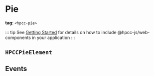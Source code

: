 # Pie

**tag**: `<hpcc-pie>`

<ClientOnly>
  <hpcc-preview previewBorder="0px" style="width:100%;height:400px">
    <hpcc-splitPanel style="width:100%;height:100%">
      <hpcc-pie style="width:100%;min-width:48px;height:100%">
      </hpcc-pie>
      <hpcc-pie innerRadius=80 style="width:100%;min-width:48px;height:100%">
      </hpcc-pie>
    </hpcc-splitPanel>
    <script>
      for (const pie of document.querySelectorAll("hpcc-pie")) {
        pie.columns = ["Subject", "Score"];
        pie.data = [
          ["Math", 88],
          ["English", 72],
          ["Science", 60],
          ["History", 50],
          ["Geography", 40],
          ["Biology", 30],
          ["Physics", 20],
          ["Chemistry", 10]
        ];
      }
    </script>
  </hpcc-preview>
</ClientOnly>

::: tip
See [Getting Started](../../README) for details on how to include @hpcc-js/web-components in your application
:::

## `HPCCPieElement`

## Events
